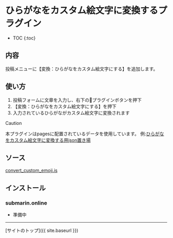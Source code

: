 # ひらがなをカスタム絵文字に変換するプラグイン

* TOC
{:toc}

## 内容
投稿メニューに【変換：ひらがなをカスタム絵文字にする】を追加します。

## 使い方

1. 投稿フォームに文章を入力し、右下の🔌プラグインボタンを押下
2. 【変換：ひらがなをカスタム絵文字にする】を押下
3. 入力されているひらがながカスタム絵文字に変換されます

> [!CAUTION]
> 本プラグインはpagesに配置されているデータを使用しています。
> 例:[ひらがなをカスタム絵文字に変換する用json置き場](https://submarin.online/@elysion/pages/convert_custom_emoji_data)

## ソース
[convert_custom_emoji.is](https://github.com/elysion-pre/MisskeyPlugins/blob/main/src/submarin/convert_custom_emoji.is)

## インストール

### submarin.online
 - 準備中

----

[サイトのトップ]({{ site.baseurl }})
